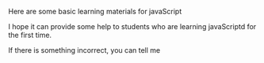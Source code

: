 Here are some basic learning materials for javaScript

I hope it can provide some help to students who are learning javaScriptd for the first time.

If there is something incorrect, you can tell me
